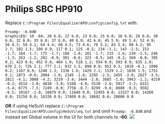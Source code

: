 # Philips SBC HP910
Replace `C:\Program Files\EqualizerAPO\config\config.txt` with:
```
Preamp: -6.0dB
GraphicEQ: 10 -84; 20 6.0; 22 6.0; 23 6.0; 25 6.0; 26 6.0; 28 6.0; 30 6.0; 32 6.0; 35 6.0; 37 6.0; 40 6.0; 42 6.0; 45 5.9; 49 5.4; 52 4.9; 56 4.3; 59 4.1; 64 4.4; 68 4.5; 73 4.6; 78 5.2; 83 5.4; 89 4.2; 95 2.7; 102 1.5; 109 0.9; 117 0.1; 125 -0.5; 134 -1.1; 143 -1.5; 153 -1.7; 164 -1.7; 175 -1.7; 188 -1.8; 201 -1.7; 215 -1.6; 230 -1.5; 246 -1.3; 263 -1.2; 282 -0.9; 301 -0.6; 323 -0.5; 345 -0.2; 369 -0.0; 395 0.2; 423 0.6; 452 0.8; 484 1.0; 518 1.2; 554 0.9; 593 0.9; 635 1.9; 679 2.3; 726 2.1; 777 2.1; 832 1.5; 890 0.9; 952 0.3; 1019 -0.1; 1090 0.2; 1167 0.9; 1248 1.3; 1336 1.8; 1429 2.1; 1529 2.2; 1636 1.5; 1751 0.1; 1873 -0.6; 2004 -1.0; 2145 -1.6; 2295 -2.5; 2455 -3.0; 2627 -3.5; 2811 -4.1; 3008 -4.2; 3219 -3.4; 3444 -2.0; 3685 -1.0; 3943 -1.1; 4219 -0.2; 4514 -1.0; 4830 -3.8; 5168 -4.0; 5530 -2.8; 5917 -3.2; 6331 -5.4; 6775 -7.5; 7249 -8.0; 7756 -8.7; 8299 -9.6; 8880 -9.3; 9502 -6.5; 10167 -2.0; 10879 0.0; 11640 0.0; 12455 0.0; 13327 0.0; 14260 0.0; 15258 0.0; 16326 0.0; 17469 0.0; 18692 0.0; 20000 0.0
```
**OR** if using HeSuVi replace `C:\Program Files\EqualizerAPO\config\HeSuVi\eq.txt` and omit `Preamp: -6.0dB` and instead set Global volume in the UI for both channels to **-60**.
![](https://raw.githubusercontent.com/jaakkopasanen/AutoEq/master/results/Sonoma%20Model%20One/innerfidelity/onear/Philips%20SBC%20HP910/Philips%20SBC%20HP910.png)